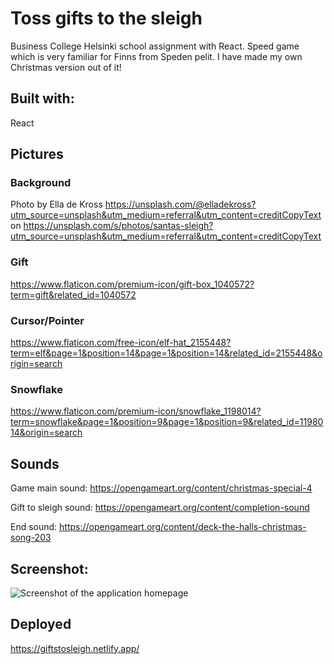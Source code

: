 # Toss gifts to the sleigh

Business College Helsinki school assignment with React.
Speed game which is very familiar for Finns from Speden pelit.
I have made my own Christmas version out of it!

## Built with:

React

## Pictures

### Background

Photo by Ella de Kross https://unsplash.com/@elladekross?utm_source=unsplash&utm_medium=referral&utm_content=creditCopyText on https://unsplash.com/s/photos/santas-sleigh?utm_source=unsplash&utm_medium=referral&utm_content=creditCopyText

### Gift

https://www.flaticon.com/premium-icon/gift-box_1040572?term=gift&related_id=1040572

### Cursor/Pointer

https://www.flaticon.com/free-icon/elf-hat_2155448?term=elf&page=1&position=14&page=1&position=14&related_id=2155448&origin=search

### Snowflake

https://www.flaticon.com/premium-icon/snowflake_1198014?term=snowflake&page=1&position=9&page=1&position=9&related_id=1198014&origin=search

## Sounds

Game main sound:
https://opengameart.org/content/christmas-special-4

Gift to sleigh sound:
https://opengameart.org/content/completion-sound

End sound:
https://opengameart.org/content/deck-the-halls-christmas-song-203

## Screenshot:

![Screenshot of the application homepage](Screenshot.png)

## Deployed

https://giftstosleigh.netlify.app/
